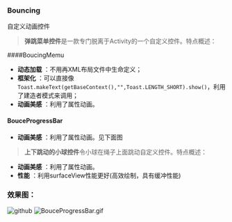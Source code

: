 ### Bouncing

自定义动画控件

>**弹跳菜单控件**是一款专门脱离于Activity的一个自定义控件。特点概述：
 
 ####BoucingMemu
- **动态加载** ：不用再XML布局文件中生命定义；
- **框架化** ：可以直接像`Toast.makeText(getBaseContext(),"",Toast.LENGTH_SHORT).show()`，利用了建造者模式来调用；
- **动画美感** ：利用了属性动画。

#### BouceProgressBar
- **动画美感** ：利用了属性动画。见下面图

>**上下跳动的小球控件**令小球在绳子上面跳动自定义控件。特点概述：
- **动画美感** ：利用了属性动画。
- **性能** ：利用surfaceView性能更好(高效绘制，具有缓冲性能)


### 效果图：
![github](https://github.com/heavenxue/BouncingMenu/raw/master/doc/shoot.png "github")
![BouceProgressBar.gif](http://upload-images.jianshu.io/upload_images/1628151-9a7141647fcf97ea.gif?imageMogr2/auto-orient/strip)